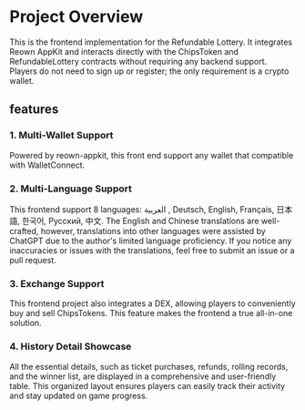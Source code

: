 # Project Overview

This is the frontend implementation for the Refundable Lottery. It integrates Reown AppKit and interacts directly with the ChipsToken and RefundableLottery contracts without requiring any backend support. Players do not need to sign up or register; the only requirement is a crypto wallet.

## features

### 1. Multi-Wallet Support
Powered by reown-appkit, this front end support any wallet that compatible with WalletConnect. 

### 2. Multi-Language Support
This frontend support 8 languages: العربية , Deutsch, English, Français, 日本語, 한국어, Русский, 中文. The English and Chinese translations are well-crafted, however, translations into other languages were assisted by ChatGPT due to the author's limited language proficiency. If you notice any inaccuracies or issues with the translations, feel free to submit an issue or a pull request.

### 3. Exchange Support
This frontend project also integrates a DEX, allowing players to conveniently buy and sell ChipsTokens. This feature makes the frontend a true all-in-one solution.

### 4. History Detail Showcase
All the essential details, such as ticket purchases, refunds, rolling records, and the winner list, are displayed in a comprehensive and user-friendly table. This organized layout ensures players can easily track their activity and stay updated on game progress.